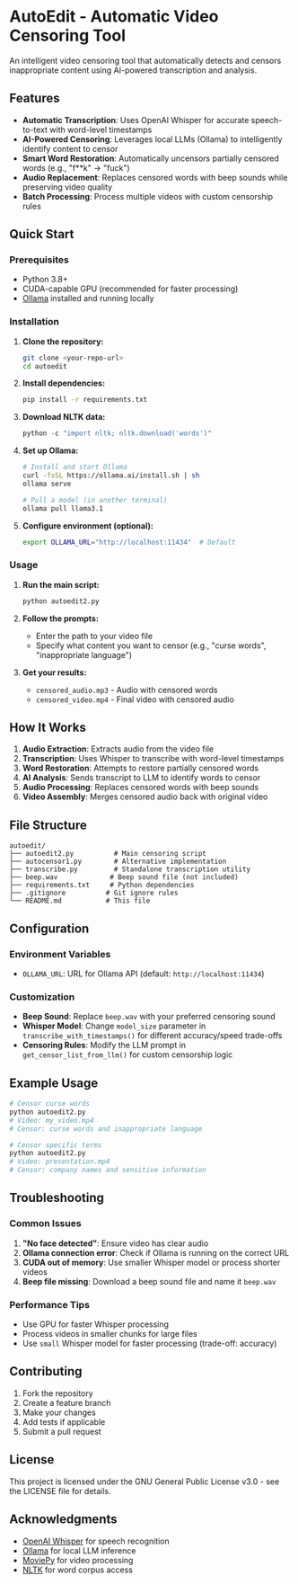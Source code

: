# AutoEdit - Automatic Video Censoring Tool

An intelligent video censoring tool that automatically detects and censors inappropriate content using AI-powered transcription and analysis.

## Features

- **Automatic Transcription**: Uses OpenAI Whisper for accurate speech-to-text with word-level timestamps
- **AI-Powered Censoring**: Leverages local LLMs (Ollama) to intelligently identify content to censor
- **Smart Word Restoration**: Automatically uncensors partially censored words (e.g., "f**k" → "fuck")
- **Audio Replacement**: Replaces censored words with beep sounds while preserving video quality
- **Batch Processing**: Process multiple videos with custom censorship rules

## Quick Start

### Prerequisites

- Python 3.8+
- CUDA-capable GPU (recommended for faster processing)
- [Ollama](https://ollama.ai/) installed and running locally

### Installation

1. **Clone the repository:**
   ```bash
   git clone <your-repo-url>
   cd autoedit
   ```

2. **Install dependencies:**
   ```bash
   pip install -r requirements.txt
   ```

3. **Download NLTK data:**
   ```python
   python -c "import nltk; nltk.download('words')"
   ```

4. **Set up Ollama:**
   ```bash
   # Install and start Ollama
   curl -fsSL https://ollama.ai/install.sh | sh
   ollama serve
   
   # Pull a model (in another terminal)
   ollama pull llama3.1
   ```

5. **Configure environment (optional):**
   ```bash
   export OLLAMA_URL="http://localhost:11434"  # Default
   ```

### Usage

1. **Run the main script:**
   ```bash
   python autoedit2.py
   ```

2. **Follow the prompts:**
   - Enter the path to your video file
   - Specify what content you want to censor (e.g., "curse words", "inappropriate language")

3. **Get your results:**
   - `censored_audio.mp3` - Audio with censored words
   - `censored_video.mp4` - Final video with censored audio

## How It Works

1. **Audio Extraction**: Extracts audio from the video file
2. **Transcription**: Uses Whisper to transcribe with word-level timestamps
3. **Word Restoration**: Attempts to restore partially censored words
4. **AI Analysis**: Sends transcript to LLM to identify words to censor
5. **Audio Processing**: Replaces censored words with beep sounds
6. **Video Assembly**: Merges censored audio back with original video

## File Structure

```
autoedit/
├── autoedit2.py          # Main censoring script
├── autocensor1.py        # Alternative implementation
├── transcribe.py         # Standalone transcription utility
├── beep.wav             # Beep sound file (not included)
├── requirements.txt     # Python dependencies
├── .gitignore          # Git ignore rules
└── README.md           # This file
```

## Configuration

### Environment Variables

- `OLLAMA_URL`: URL for Ollama API (default: `http://localhost:11434`)

### Customization

- **Beep Sound**: Replace `beep.wav` with your preferred censoring sound
- **Whisper Model**: Change `model_size` parameter in `transcribe_with_timestamps()` for different accuracy/speed trade-offs
- **Censoring Rules**: Modify the LLM prompt in `get_censor_list_from_llm()` for custom censorship logic

## Example Usage

```bash
# Censor curse words
python autoedit2.py
# Video: my_video.mp4
# Censor: curse words and inappropriate language

# Censor specific terms
python autoedit2.py
# Video: presentation.mp4  
# Censor: company names and sensitive information
```

## Troubleshooting

### Common Issues

1. **"No face detected"**: Ensure video has clear audio
2. **Ollama connection error**: Check if Ollama is running on the correct URL
3. **CUDA out of memory**: Use smaller Whisper model or process shorter videos
4. **Beep file missing**: Download a beep sound file and name it `beep.wav`

### Performance Tips

- Use GPU for faster Whisper processing
- Process videos in smaller chunks for large files
- Use `small` Whisper model for faster processing (trade-off: accuracy)

## Contributing

1. Fork the repository
2. Create a feature branch
3. Make your changes
4. Add tests if applicable
5. Submit a pull request

## License

This project is licensed under the GNU General Public License v3.0 - see the LICENSE file for details.

## Acknowledgments

- [OpenAI Whisper](https://github.com/openai/whisper) for speech recognition
- [Ollama](https://ollama.ai/) for local LLM inference
- [MoviePy](https://zulko.github.io/moviepy/) for video processing
- [NLTK](https://www.nltk.org/) for word corpus access 